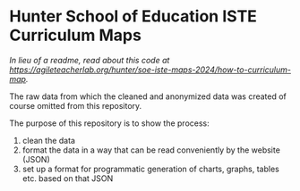 # Hunter School of Education ISTE Curriculum Maps

*In lieu of a readme, read about this code at https://agileteacherlab.org/hunter/soe-iste-maps-2024/how-to-curriculum-map.*

The raw data from which the cleaned and anonymized data was created of course omitted from this repository. 

The purpose of this repository is to show the process:
1. clean the data
2. format the data in a way that can be read conveniently by the website (JSON)
3. set up a format for programmatic generation of charts, graphs, tables etc. based on that JSON